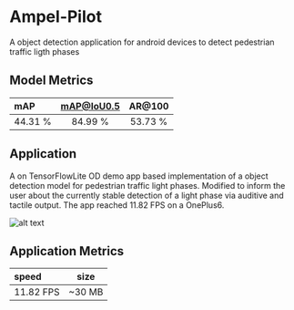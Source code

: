 # Ampel-Pilot
A object detection application for android devices to detect pedestrian traffic ligth phases

## Model Metrics

| mAP | mAP@IoU0.5 | AR@100 |
| :------------- |:-------------:| :-----:|
| 44.31 %     | 84.99 % | 53.73 % |

## Application
A on TensorFlowLite OD demo app based implementation of a object detection model for pedestrian traffic light phases. Modified to inform the user about the currently stable detection of a light phase via auditive and tactile output. The app reached 11.82 FPS on a OnePlus6.

![alt text](https://github.com/madiyasi/Ampel-Pilot/blob/master/images/Screenshot_OnePLus_live.png)

## Application Metrics 

| speed | size |
| :------------- |:-------------:|
| 11.82 FPS   | ~30 MB  |
